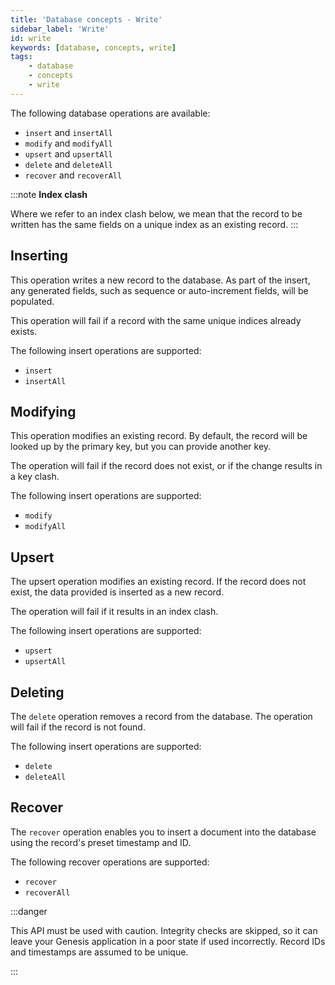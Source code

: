 ```yaml
---
title: 'Database concepts - Write'
sidebar_label: 'Write'
id: write
keywords: [database, concepts, write]
tags:
    - database
    - concepts
    - write
---
```



The following database operations are available:

- `insert` and `insertAll`
- `modify` and `modifyAll`
- `upsert` and `upsertAll`
- `delete` and `deleteAll`
- `recover` and `recoverAll`

:::note
**Index clash**

Where we refer to an index clash below, we mean that the record to be written has the same fields on a unique index as an existing record.
:::

## Inserting

This operation writes a new record to the database. As part of the insert, any generated fields, such as sequence or auto-increment fields, will be populated. 

This operation will fail if a record with the same unique indices already exists.

The following insert operations are supported:

-   `insert`
-   `insertAll`

## Modifying

This operation modifies an existing record. By default, the record will be looked up by the primary key, but you can provide another key. 

The operation will fail if the record does not exist, or if the change results in a key clash.

The following insert operations are supported:

-   `modify`
-   `modifyAll`

## Upsert

The upsert operation modifies an existing record. If the record does not exist, the data provided is inserted as a new record. 

The operation will fail if it results in an index clash.

The following insert operations are supported:

-   `upsert`
-   `upsertAll`

## Deleting

The `delete` operation removes a record from the database. The operation will fail if the record is not found.

The following insert operations are supported:

-   `delete`
-   `deleteAll`

## Recover

The `recover` operation enables you to insert a document into the database using the record's preset timestamp and ID.

The following recover operations are supported:

- `recover`
- `recoverAll`

:::danger

This API must be used with caution. Integrity checks are skipped, so it can leave your Genesis application in a poor state if used incorrectly. Record IDs and timestamps are assumed to be unique.

:::
